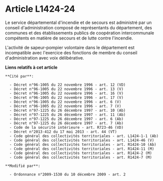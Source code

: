 # Article L1424-24

Le service départemental d'incendie et de secours est administré par un conseil d'administration composé de représentants du
département, des communes et des établissements publics de coopération intercommunale compétents en matière de secours et de
lutte contre l'incendie.

L'activité de sapeur-pompier volontaire dans le département est incompatible avec l'exercice des fonctions de membre du
conseil d'administration avec voix délibérative.

**Liens relatifs à cet article**

	**Cité par**:

	  - Décret n°96-1005 du 22 novembre 1996 - art. 12 (VD)
	  - Décret n°96-1005 du 22 novembre 1996 - art. 13 (V)
	  - Décret n°96-1005 du 22 novembre 1996 - art. 16 (V)
	  - Décret n°96-1005 du 22 novembre 1996 - art. 17 (V)
	  - Décret n°96-1005 du 22 novembre 1996 - art. 6 (V)
	  - Décret n°96-1005 du 22 novembre 1996 - art. 7 (V)
	  - Décret n°97-1225 du 26 décembre 1997 - art. 10 (Ab)
	  - Décret n°97-1225 du 26 décembre 1997 - art. 11 (Ab)
	  - Décret n°97-1225 du 26 décembre 1997 - art. 6 (Ab)
	  - Décret n°97-1225 du 26 décembre 1997 - art. 7 (Ab)
	  - Code de la sécurité intérieure - art. R723-46 (VD)
	  - Décret n°2013-412 du 17 mai 2013 - art. 44 (VT)
	  - Code général des collectivités territoriales - art. L1424-1-1 (Ab)
	  - Code général des collectivités territoriales - art. L1424-46 (V)
	  - Code général des collectivités territoriales - art. R1424-10 (Ab)
	  - Code général des collectivités territoriales - art. R1424-11 (M)
	  - Code général des collectivités territoriales - art. R1424-2 (M)
	  - Code général des collectivités territoriales - art. R1424-7 (M)

	**Modifié par**:

	  - Ordonnance n°2009-1530 du 10 décembre 2009 - art. 2
